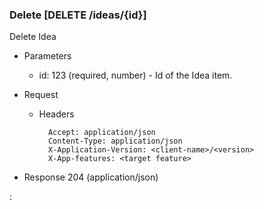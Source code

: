 ### Delete [DELETE /ideas/{id}]

Delete Idea

+ Parameters
    + id: 123 (required, number) - Id of the Idea item.

+ Request
    + Headers

            Accept: application/json
            Content-Type: application/json
            X-Application-Version: <client-name>/<version>
            X-App-features: <target feature>

+ Response 204 (application/json)

:[](../error_responses.md)
